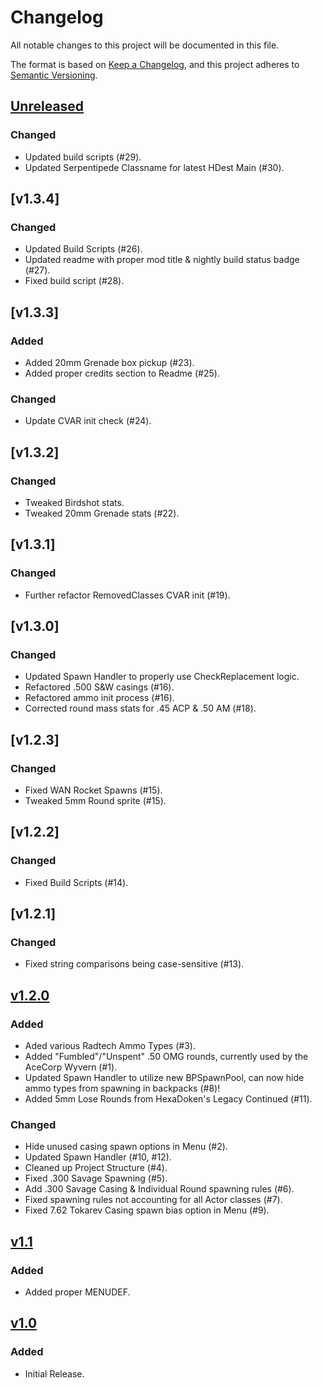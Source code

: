 # Changelog

All notable changes to this project will be documented in this file.

The format is based on [Keep a Changelog](https://keepachangelog.com/en/1.1.0/),
and this project adheres to [Semantic Versioning](https://semver.org/spec/v2.0.0.html).

## [Unreleased]

### Changed

-   Updated build scripts (#29).
-   Updated Serpentipede Classname for latest HDest Main (#30).

## [v1.3.4]

### Changed

-   Updated Build Scripts (#26).
-   Updated readme with proper mod title & nightly build status badge (#27).
-   Fixed build script (#28).

## [v1.3.3]

### Added

-   Added 20mm Grenade box pickup (#23).
-   Added proper credits section to Readme (#25).

### Changed

-   Update CVAR init check (#24).

## [v1.3.2]

### Changed

-   Tweaked Birdshot stats.
-   Tweaked 20mm Grenade stats (#22).

## [v1.3.1]

### Changed

-   Further refactor RemovedClasses CVAR init (#19).

## [v1.3.0]

### Changed

-   Updated Spawn Handler to properly use CheckReplacement logic.
-   Refactored .500 S&W casings (#16).
-   Refactored ammo init process (#16).
-   Corrected round mass stats for .45 ACP & .50 AM (#18).

## [v1.2.3]

### Changed

-   Fixed WAN Rocket Spawns (#15).
-   Tweaked 5mm Round sprite (#15).

## [v1.2.2]

### Changed

-   Fixed Build Scripts (#14).

## [v1.2.1]

### Changed

-   Fixed string comparisons being case-sensitive (#13).

## [v1.2.0]

### Added

-   Aded various Radtech Ammo Types (#3).
-   Added "Fumbled"/"Unspent" .50 OMG rounds, currently used by the AceCorp Wyvern (#1).
-   Updated Spawn Handler to utilize new BPSpawnPool, can now hide ammo types from spawning in backpacks (#8)!
-   Added 5mm Lose Rounds from HexaDoken's Legacy Continued (#11).

### Changed

-   Hide unused casing spawn options in Menu (#2).
-   Updated Spawn Handler (#10, #12).
-   Cleaned up Project Structure (#4).
-   Fixed .300 Savage Spawning (#5).
-   Add .300 Savage Casing & Individual Round spawning rules (#6).
-   Fixed spawning rules not accounting for all Actor classes (#7).
-   Fixed 7.62 Tokarev Casing spawn bias option in Menu (#9).

## [v1.1]

### Added

-   Added proper MENUDEF.

## [v1.0]

### Added

-   Initial Release.

[Unreleased]: https://github.com/HDest-Community/HDBulletLib-Recasted/compare/v1.3.4..HEAD
[v1.2.0]: https://github.com/HDest-Community/HDBulletLib-Recasted/compare/v1.1..v1.2.0
[v1.1]: https://github.com/HDest-Community/HDBulletLib-Recasted/compare/v1.0..v1.1
[v1.0]: https://github.com/HDest-Community/HDBulletLib-Recasted/releases/tag/v1.0